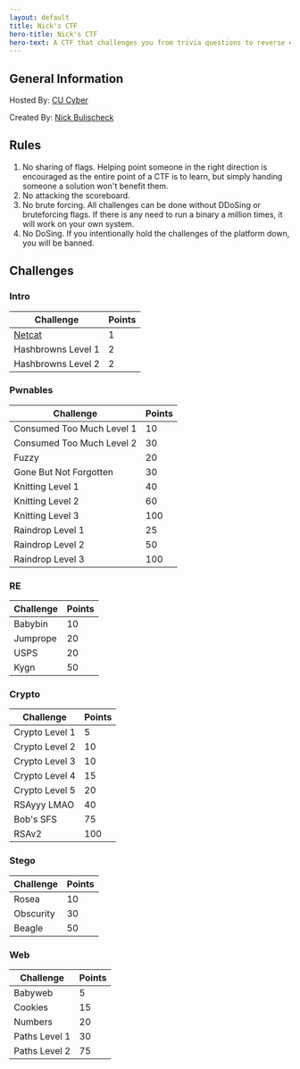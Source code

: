 ```yaml
---
layout: default
title: Nick's CTF
hero-title: Nick's CTF
hero-text: A CTF that challenges you from trivia questions to reverse engineering ELF binaries.
---
```


## General Information

Hosted By: [CU Cyber](https://cucyber.net)

Created By: [Nick Bulischeck](https://nbulischeck.io)

## Rules

1. No sharing of flags. Helping point someone in the right direction is encouraged as the entire point of a CTF is to learn, but simply handing someone a solution won't benefit them.
2. No attacking the scoreboard. 
3. No brute forcing. All challenges can be done without DDoSing or bruteforcing flags. If there is any need to run a binary a million times, it will work on your own system. 
4. No DoSing. If you intentionally hold the challenges of the platform down, you will be banned.

## Challenges

### Intro

| Challenge          | Points |
| -------------------| ------ |
| [Netcat](netcat)   | 1      |
| Hashbrowns Level 1 | 2      |
| Hashbrowns Level 2 | 2      |

### Pwnables

| Challenge                 | Points |
| ------------------------- | ------ |
| Consumed Too Much Level 1 | 10     |
| Consumed Too Much Level 2 | 30     |
| Fuzzy                     | 20     |
| Gone But Not Forgotten    | 30     |
| Knitting Level 1          | 40     |
| Knitting Level 2          | 60     |
| Knitting Level 3          | 100    |
| Raindrop Level 1          | 25     |
| Raindrop Level 2          | 50     |
| Raindrop Level 3          | 100    |

### RE

| Challenge | Points |
| --------- | ------ |
| Babybin   | 10     |
| Jumprope  | 20     |
| USPS      | 20     |
| Kygn      | 50     |

### Crypto

| Challenge      | Points |
| -------------- | ------ |
| Crypto Level 1 | 5      |
| Crypto Level 2 | 10     |
| Crypto Level 3 | 10     |
| Crypto Level 4 | 15     |
| Crypto Level 5 | 20     |
| RSAyyy LMAO    | 40     |
| Bob's SFS      | 75     |
| RSAv2          | 100    |

### Stego

| Challenge  | Points |
| ---------  | ------ |
| Rosea      | 10     |
| Obscurity  | 30     |
| Beagle     | 50     |

### Web

| Challenge     | Points |
| ------------- | ------ |
| Babyweb       | 5      |
| Cookies       | 15     |
| Numbers       | 20     |
| Paths Level 1 | 30     |
| Paths Level 2 | 75     |
